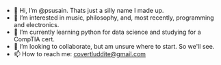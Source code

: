 - 👋 Hi, I’m @psusain. Thats just a silly name I made up.
- 👀 I’m interested in music, philosophy, and, most recently, programming and electronics. 
- 🌱 I’m currently learning python for data science and studying for a CompTIA cert. 
- 💞️ I’m looking to collaborate, but am unsure where to start. So we'll see. 
- 📫 How to reach me: covertluddite@gmail.com

<!---
psusain/psusain is a ✨ special ✨ repository because its `README.md` (this file) appears on your GitHub profile.
You can click the Preview link to take a look at your changes.
--->
